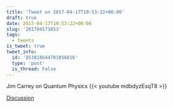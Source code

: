```yaml
---
title: 'Tweet on 2017-04-17T10:53:22+00:00'
draft: true
date: 2017-04-17T10:53:22+00:00
slug: '201704171053'
tags:
  - tweets
is_tweet: true
tweet_info:
  id: '853818644781858816'
  type: 'post'
  is_thread: False
---
```




Jim Carrey on Quantum Physics  {{< youtube mdbdyzEsqT8 >}}

[Discussion](https://x.com/sytelus/status/853818644781858816)
